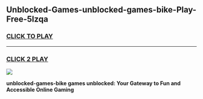 
## Unblocked-Games-unblocked-games-bike-Play-Free-5lzqa
<h3>
<a href="https://premium76.site?title=unblocked-games-bike&ref=21A">CLICK TO PLAY</a></h3>
<hr>

<h3>
<a href="https://premium76.site?title=unblocked-games-bike&ref=21A">CLICK 2 PLAY</a>
  
</h3>

<a href="https://premium76.site?title=unblocked-games-bike&ref=21A"><img src="https://clearcache.store/games.png"></a>


**unblocked-games-bike games unblocked: Your Gateway to Fun and Accessible Online Gaming**
